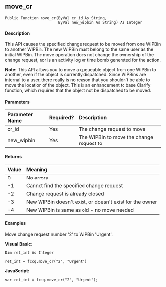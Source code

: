 move_cr
-------

```
Public Function move_cr(ByVal cr_id As String, _
						ByVal new_wipbin As String) As Integer
```

#### Description

This API causes the specified change request to be moved from one WIPBin to another WIPBin. The new WIPBin must belong to the same user as the initial WIPBin. The move operation does not change the ownership of the change request, nor is an activity log or time bomb generated for the action.

**Note:** This API allows you to move a queueable object from one WIPBin to another, even if the object is currently dispatched. Since WIPBins are internal to a user, there really is no reason that you shouldn't be able to move the location of the object. This is an enhancement to base Clarify function, which requires that the object not be dispatched to be moved.

#### Parameters

| Parameter Name | Required? | Description |
|:--- |:--- |:--- |
| cr_id | Yes | The change request to move |
| new_wipbin | Yes | The WIPBin to move the change request to |

#### Returns

| Value | Meaning |
|:--- |:--- |
| 0 | No errors |
| -1 | Cannot find the specified change request |
| -2 | Change request is already closed |
| -3 | New WIPBin doesn't exist, or doesn't exist for the owner |
| -4 | New WIPBin is same as old - no move needed |

#### Examples

Move change request number '2' to WIPBin 'Urgent'.

**Visual Basic:**
```
Dim ret_int As Integer

ret_int = fccq.move_cr("2", "Urgent")
```

**JavaScript:**
```
var ret_int = fccq.move_cr("2", "Urgent");
```